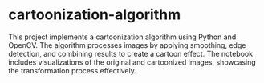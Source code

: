 # cartoonization-algorithm
This project implements a cartoonization algorithm using Python and OpenCV. The algorithm processes images by applying smoothing, edge detection, and combining results to create a cartoon effect. The notebook includes visualizations of the original and cartoonized images, showcasing the transformation process effectively.
